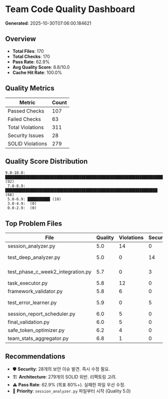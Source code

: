# Team Code Quality Dashboard

**Generated**: 2025-10-30T07:06:00.184621

## Overview

- **Total Files**: 170
- **Total Checks**: 170
- **Pass Rate**: 62.9%
- **Avg Quality Score**: 8.8/10.0
- **Cache Hit Rate**: 100.0%

## Quality Metrics

| Metric | Count |
|--------|-------|
| Passed Checks | 107 |
| Failed Checks | 63 |
| Total Violations | 311 |
| Security Issues | 28 |
| SOLID Violations | 279 |

## Quality Score Distribution

```
9.0-10.0: ████████████████████████████████████████████████████████████████████████████████████████████ (92)
 7.0-8.9: ████████████████████████████████████████████████████████████████████ (68)
 5.0-6.9: ██████████ (10)
 3.0-4.9:  (0)
 0.0-2.9:  (0)
```

## Top Problem Files

| File | Quality | Violations | Security | SOLID | Status |
|------|---------|------------|----------|-------|--------|
| session_analyzer.py | 5.0 | 14 | 0 | 10 | ❌ FAIL |
| test_deep_analyzer.py | 5.0 | 0 | 14 | 0 | ✅ PASS |
| test_phase_c_week2_integration.py | 5.7 | 0 | 3 | 2 | ✅ PASS |
| task_executor.py | 5.8 | 12 | 0 | 4 | ❌ FAIL |
| framework_validator.py | 5.8 | 6 | 0 | 8 | ❌ FAIL |
| test_error_learner.py | 5.9 | 0 | 5 | 0 | ✅ PASS |
| session_report_scheduler.py | 6.0 | 5 | 0 | 9 | ❌ FAIL |
| final_validation.py | 6.0 | 5 | 0 | 6 | ❌ FAIL |
| safe_token_optimizer.py | 6.2 | 4 | 0 | 7 | ❌ FAIL |
| team_stats_aggregator.py | 6.8 | 1 | 0 | 6 | ❌ FAIL |

## Recommendations

- 🛡️ **Security**: 28개의 보안 이슈 발견. 즉시 수정 필요.
- 🏗️ **Architecture**: 279개의 SOLID 위반. 리팩토링 고려.
- ⚠️ **Pass Rate**: 62.9% (목표 80%+). 실패한 파일 우선 수정.
- 🎯 **Priority**: `session_analyzer.py` 파일부터 시작 (Quality 5.0)
